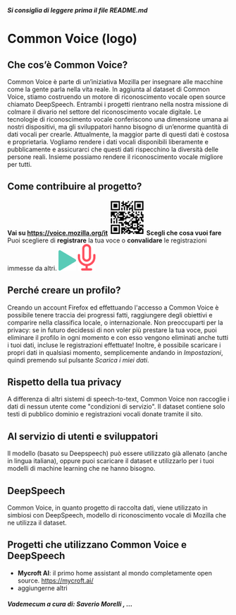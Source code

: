 **_Si consiglia di leggere prima il file README.md_**

# Common Voice (logo)

## Che cos’è Common Voice?
Common Voice è parte di un’iniziativa Mozilla per insegnare alle macchine come la gente parla nella vita reale. In aggiunta al dataset di Common Voice, stiamo costruendo un motore di riconoscimento vocale open source chiamato DeepSpeech.
Entrambi i progetti rientrano nella nostra missione di colmare il divario nel settore del riconoscimento vocale digitale. Le tecnologie di riconoscimento vocale conferiscono una dimensione umana ai nostri dispositivi, ma gli sviluppatori hanno bisogno di un’enorme 
quantità di dati vocali per crearle. Attualmente, la maggior parte di questi dati è costosa e proprietaria. Vogliamo rendere i dati vocali disponibili liberamente e pubblicamente e assicurarci che questi dati rispecchino la diversità delle persone reali. Insieme possiamo rendere il riconoscimento vocale migliore per tutti.

## Come contribuire al progetto?
**Vai su https://voice.mozilla.org/it**
<img src="../images/qrcodes/commonvoice.png" alt="img" style="zoom:20%;" />
**Scegli che cosa vuoi fare**
Puoi scegliere di **registrare** la tua voce o **convalidare** le registrazioni immesse da altri.
<img src="../images/ascolta_cv.png" alt="img" style="zoom:20%;" /> <img src="../images/parla_cv.png" alt="img" style="zoom:20%;" />

## Perché creare un profilo?
Creando un account Firefox ed effettuando l'accesso a Common Voice è possibile tenere traccia dei progressi fatti, raggiungere degli obiettivi e comparire nella classifica locale, o internazionale.
Non preoccuparti per la privacy: se in futuro decidessi di non voler più prestare la tua voce, puoi eliminare il profilo in ogni momento e con esso vengono eliminati anche tutti i tuoi dati, incluse le registrazioni effettuate! Inoltre, è possibile scaricare i propri dati in qualsiasi momento, semplicemente andando in *Impostazioni*, quindi premendo sul pulsante *Scarica i miei dati*.

## Rispetto della tua privacy
A differenza di altri sistemi di speech-to-text, Common Voice non raccoglie i dati di nessun utente come "condizioni di servizio". Il dataset contiene solo testi di pubblico dominio e registrazioni vocali donate tramite il sito.

## Al servizio di utenti e sviluppatori
Il modello (basato su Deepspeech) può essere utilizzato già allenato (anche in lingua italiana), oppure puoi scaricare il dataset e utilizzarlo per i tuoi modelli di machine learning che ne hanno bisogno.

## DeepSpeech
Common Voice, in quanto progetto di raccolta dati, viene utilizzato in simbiosi con DeepSpeech, modello di riconoscimento vocale di Mozilla che ne utilizza il dataset.

## Progetti che utilizzano Common Voice e DeepSpeech
- **Mycroft AI**: il primo home assistant al mondo completamente open source. https://mycroft.ai/
- aggiungerne altri


##### Vademecum a cura di: Saverio Morelli , …

